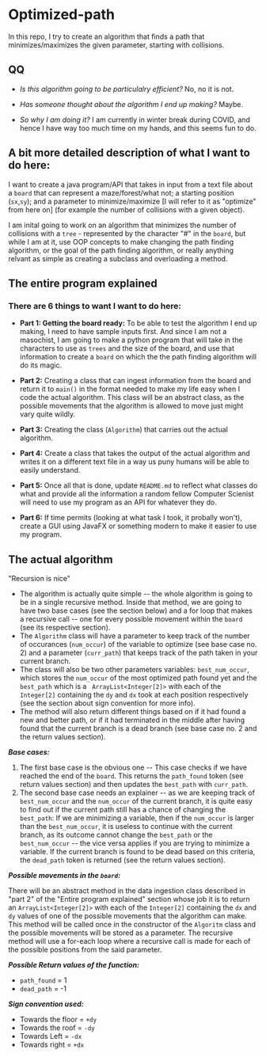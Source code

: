# Optimized-path
In this repo, I try to create an algorithm that finds a path that minimizes/maximizes the given parameter, starting with collisions.

## QQ ##
- _Is this algorithm going to be particulalry efficient?_ No, no it is not.

- _Has someone thought about the algorithm I end up making?_ Maybe.

- _So why I am doing it?_ I am currently in winter break during COVID, and hence I have way too much time on my hands, and this seems fun to do.

## A bit more detailed description of what I want to do here: ##

I want to create a java program/API that takes in input from a text file about a `board` that can represent a maze/forest/what not; a starting position (`sx`,`sy`); and a parameter to minimize/maximize [I will refer to it as "optimize" from here on] (for example the number of collisions with a given object).

I am inital going to work on an algorithm that minimizes the number of collisions with a `tree` - represented by the character "#" in the `board`, but while I am at it, use OOP concepts to make changing the path finding algorithm, or the goal of the path finding algorithm, or really anything relvant as simple as creating a subclass and overloading a method.

## The entire program explained ##
### There are 6 things to want I want to do here:

- __Part 1: Getting the board ready:__
  To be able to test the algorithm I end up making, I need to have sample inputs first. And since I am not a masochist, I am going to make a python program that will take in the characters to use as `trees` and the size of the board, and use that information to create a `board` on which the the path finding algorithm will do its magic.
 
- __Part 2:__ Creating a class that can ingest information from the board and return it to `main()` in the format needed to make my life easy when I code the actual algorithm.
  This class will be an abstract class, as the possible movements that the algorithm is allowed to move just might vary quite wildly.

- __Part 3:__ Creating the class (`Algorithm`) that carries out the actual algorithm.

- __Part 4:__ Create a class that takes the output of the actual algorithm and writes it on a different text file in a way us puny humans will be able to easily understand.

- __Part 5:__ Once all that is done, update `README.md` to reflect what classes do what and provide all the information a random fellow Computer Scienist will need to use my program as an API for whatever they do.

- __Part 6:__ If time permits (looking at what task I took, it probally won't), create a GUI using JavaFX or something modern to make it easier to use my program.

## The actual algorithm ##

"Recursion is nice"

- The algorithm is actually quite simple -- the whole algorithm is going to be in a single recursive method. Inside that method, we are going to have two base cases (see the section below) and a for loop that makes a recursive call -- one for every possible movement within the `board` (see its respective section). 
- The `Algorithm` class will have a parameter to keep track of the number of occurances (`num_occur`) of the variable to optimize (see base case no. 2) and a parameter (`curr_path`) that keeps track of the path taken in your current branch. 
- The class will also be two other parameters variables: `best_num_occur`, which stores the `num_occur` of the most optimized path found yet and the `best_path` which is a ` ArrayList<Integer[2]>` with each of the `Integer[2]` containing the `dy` and `dx` took at each position respectively (see the section about sign convention for more info).
- The method will also return different things based on if it had found a new and better path, or if it had terminated in the middle after having found that the current branch is a dead branch (see base case no. 2 and the return values section). 

___Base cases:___

1.  The first base case is the obvious one -- This case checks if we have reached the end of the `board`. This returns the `path_found` token (see return values section) and then updates the `best_path` with `curr_path`.
2.  The second base case needs an explainer -- as we are keeping track of `best_num_occur` and the `num_occur` of the current branch, it is quite easy to find out if the current path still has a chance of changing the `best_path`: If we are minimizing a variable, then if the `num_occur` is larger than the `best_num_occur`, it is useless to continue with the current branch, as its outcome cannot change the `best_path` or the `best_num_occur` -- the vice versa applies if you are trying to minimize a variable. If the current branch is found to be dead based on this criteria, the `dead_path` token is returned (see the return values section).

___Possible movements in the `board`:___

There will be an abstract method in the data ingestion class described in "part 2" of the "Entire program explained" section whose job it is to return an `ArrayList<Integer[2]>` with each of the `Integer[2]` containing the `dx` and `dy` values of one of the possible movements that the algorithm can make. This method will be called once in the constructor of the `Algoritm` class and the possible movements will be stored as a parameter. The recursive method will use a for-each loop where a recursive call is made for each of the possible positions from the said parameter.

___Possible Return values of the function:___

- `path_found` = 1
- `dead_path` = -1

___Sign convention used:___

- Towards the floor = `+dy`
- Towards the roof = `-dy`
- Towards Left = `-dx`
- Towards right = `+dx`
